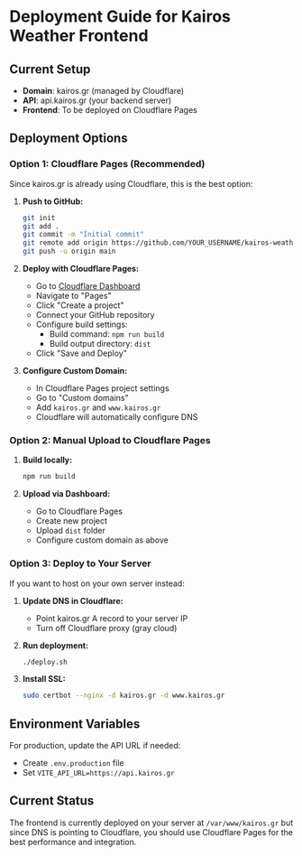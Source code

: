 # Deployment Guide for Kairos Weather Frontend

## Current Setup
- **Domain**: kairos.gr (managed by Cloudflare)
- **API**: api.kairos.gr (your backend server)
- **Frontend**: To be deployed on Cloudflare Pages

## Deployment Options

### Option 1: Cloudflare Pages (Recommended)

Since kairos.gr is already using Cloudflare, this is the best option:

1. **Push to GitHub:**
   ```bash
   git init
   git add .
   git commit -m "Initial commit"
   git remote add origin https://github.com/YOUR_USERNAME/kairos-weather-frontend.git
   git push -u origin main
   ```

2. **Deploy with Cloudflare Pages:**
   - Go to [Cloudflare Dashboard](https://dash.cloudflare.com/)
   - Navigate to "Pages"
   - Click "Create a project"
   - Connect your GitHub repository
   - Configure build settings:
     - Build command: `npm run build`
     - Build output directory: `dist`
   - Click "Save and Deploy"

3. **Configure Custom Domain:**
   - In Cloudflare Pages project settings
   - Go to "Custom domains"
   - Add `kairos.gr` and `www.kairos.gr`
   - Cloudflare will automatically configure DNS

### Option 2: Manual Upload to Cloudflare Pages

1. **Build locally:**
   ```bash
   npm run build
   ```

2. **Upload via Dashboard:**
   - Go to Cloudflare Pages
   - Create new project
   - Upload `dist` folder
   - Configure custom domain as above

### Option 3: Deploy to Your Server

If you want to host on your own server instead:

1. **Update DNS in Cloudflare:**
   - Point kairos.gr A record to your server IP
   - Turn off Cloudflare proxy (gray cloud)

2. **Run deployment:**
   ```bash
   ./deploy.sh
   ```

3. **Install SSL:**
   ```bash
   sudo certbot --nginx -d kairos.gr -d www.kairos.gr
   ```

## Environment Variables

For production, update the API URL if needed:
- Create `.env.production` file
- Set `VITE_API_URL=https://api.kairos.gr`

## Current Status

The frontend is currently deployed on your server at `/var/www/kairos.gr` but since DNS is pointing to Cloudflare, you should use Cloudflare Pages for the best performance and integration.